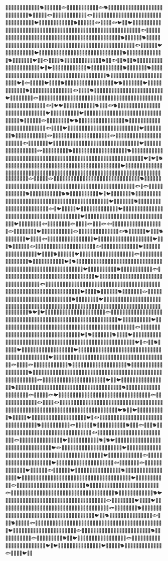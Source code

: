 🐜🐱🐳🐢🐢🐵🐭🐲🐩🐤🐓🐖🐕🐞🐷🐎🐮🐼🐔🐟🐱🐘🐴🐗🐼🐙🐩🐪🐙🐍🐻🐟🐕🐎🐩🐠🐔🐳🐫🐹🐨🐜🐎🐳🐩🐞🐴🐹🐜🐢🐠🐩🐗🐜🐣🐌🐨🐬🐖🐛🐕🐚🐏🐛🐸🐥🐟🐎🐤🐣🐹🐝🐔🐨🐥🐍🐣🐢🐙🐟🐜🐚🐪🐔🐴🐷🐗🐠🐸🐌🐴🐫🐞🐶🐘🐲🐫🐭🐏🐙🐛🐔🐥🐛🐍🐩🐢🐜🐫🐚🐥🐼🐪🐔🐦🐚🐻🐤🐒🐔🐙🐒🐮🐍🐴🐛🐩🐕🐯🐐🐘🐸🐢🐩🐟🐢🐪🐨🐷🐟🐦🐤🐭🐦🐵🐒🐭🐙🐩🐯🐣🐞🐑🐣🐯🐡🐚🐻🐙🐷🐎🐏🐜🐤🐸🐩🐤🐯🐪🐳🐢🐌🐡🐩🐘🐜🐱🐭🐺🐛🐸🐐🐰🐳🐰🐣🐷🐮🐩🐧🐌🐝🐖🐳🐬🐵🐨🐤🐢🐲🐡🐟🐠🐳🐤🐭🐎🐎🐰🐴🐞🐥🐮🐤🐜🐜🐹🐘🐮🐢🐏🐞🐲🐏🐴🐹🐌🐜🐥🐝🐓🐙🐪🐤🐠🐐🐑🐮🐚🐲🐲🐏🐵🐠🐢🐮🐯🐕🐧🐎🐺🐩🐭🐣🐕🐘🐰🐏🐶🐲🐯🐥🐪🐻🐘🐚🐍🐜🐑🐬🐯🐸🐐🐠🐞🐖🐫🐛🐓🐩🐒🐌🐞🐯🐙🐭🐧🐙🐖🐚🐢🐙🐓🐖🐡🐵🐶🐛🐐🐺🐚🐥🐯🐚🐝🐟🐻🐫🐼🐬🐔🐏🐦🐣🐩🐡🐔🐩🐥🐍🐪🐧🐴🐦🐙🐲🐑🐴🐒🐧🐡🐨🐪🐲🐚🐞🐖🐬🐌🐤🐲🐼🐛🐔🐒🐯🐔🐜🐯🐷🐰🐙🐢🐕🐨🐓🐒🐌🐯🐏🐶🐻🐝🐭🐫🐲🐭🐕🐚🐯🐡🐭🐬🐠🐩🐦🐖🐫🐟🐎🐓🐥🐹🐕🐝🐨🐫🐚🐳🐮🐬🐫🐛🐢🐎🐯🐲🐕🐛🐻🐟🐛🐚🐕🐸🐰🐕🐡🐙🐐🐜🐥🐑🐢🐚🐗🐏🐲🐭🐯🐹🐝🐎🐧🐱🐼🐖🐜🐦🐞🐦🐤🐬🐷🐹🐲🐡🐳🐗🐲🐑🐭🐖🐕🐎🐜🐻🐷🐗🐙🐞🐚🐯🐣🐸🐕🐲🐢🐪🐧🐱🐬🐬🐕🐖🐲🐛🐚🐡🐒🐡🐍🐮🐵🐸🐌🐱🐵🐔🐡🐚🐯🐏🐛🐶🐞🐢🐶🐴🐩🐴🐍🐓🐘🐒🐪🐔🐌🐞🐥🐔🐵🐩🐕🐲🐸🐫🐒🐹🐱🐸🐳🐜🐲🐪🐪🐩🐎🐮🐎🐖🐔🐍🐬🐒🐝🐦🐶🐟🐤🐔🐹🐳🐫🐦🐩🐍🐸🐡🐕🐩🐣🐮🐙🐸🐚🐞🐵🐨🐶🐶🐬🐣🐣🐥🐷🐐🐦🐕🐗🐥🐸🐘🐭🐰🐸🐦🐗🐙🐖🐑🐎🐙🐺🐪🐒🐜🐡🐭🐕🐣🐎🐤🐳🐞🐖🐺🐘🐮🐴🐒🐯🐞🐐🐹🐟🐡🐪🐛🐡🐕🐌🐹🐨🐵🐬🐏🐯🐻🐖🐡🐜🐪🐩🐗🐭🐝🐭🐤🐼🐑🐐🐬🐚🐡🐦🐓🐍🐫🐷🐲🐧🐧🐐🐟🐼🐮🐸🐻🐏🐥🐷🐘🐰🐤🐐🐩🐓🐱🐫🐌🐗🐶🐼🐎🐞🐐🐎🐨🐬🐺🐛🐓🐚🐻🐫🐥🐭🐱🐙🐤🐫🐍🐮🐚🐺🐨🐧🐌🐩🐮🐨🐜🐷🐵🐝🐰🐙🐘🐨🐞🐐🐟🐤🐦🐦🐓🐝🐜🐹🐫🐠🐓🐺🐞🐸🐸🐕🐰🐩🐳🐟🐕🐣🐳🐗🐑🐵🐷🐘🐶🐰🐡🐫🐰🐖🐠🐸🐏🐜🐸🐬🐻🐸🐨🐚🐝🐌🐮🐲🐓🐎🐦🐙🐛🐜🐻🐷🐓🐬🐌🐩🐼🐦🐡🐨🐜🐣🐍🐒🐴🐠🐛🐰🐎🐱🐰🐻🐜🐑🐰🐏🐗🐔🐔🐶🐲🐶🐙🐩🐲🐚🐵🐼🐲🐯🐕🐰🐒🐚🐻🐶🐼🐟🐨🐮🐩🐨🐣🐸🐮🐖🐦🐕🐪🐛🐻🐜🐜🐻🐷🐩🐑🐗🐮🐖🐙🐞🐷🐘🐕🐴🐓🐰🐱🐮🐭🐍🐗🐤🐭🐷🐩🐵🐤🐻🐴🐐🐪🐜🐡🐨🐙🐢🐫🐎🐟🐎🐴🐹🐝🐦🐜🐔🐗🐓🐮🐬🐢🐞🐶🐯🐒🐼🐨🐐🐸🐸🐸🐰🐱🐎🐘🐺🐭🐘🐓🐦🐍🐺🐵🐞🐨🐯🐼🐰🐕🐬🐜🐢🐵🐝🐨🐠🐫🐸🐏🐗🐟🐮🐡🐳🐙🐲🐷🐬🐑🐑🐢🐴🐮🐬🐢🐐🐘🐺🐨🐠🐎🐟🐤🐨🐧🐝🐓🐩🐫🐳🐳🐡🐔🐼🐞🐩🐍🐐🐌🐤🐻🐯🐜🐸🐟🐼🐼🐍🐌🐫🐎🐼🐦🐸🐶🐲🐯🐢🐒🐘🐍🐹🐯🐷🐡🐙🐯🐞🐗🐣🐳🐞🐨🐎🐛🐭🐱🐬🐵🐤🐻🐝🐸🐦🐖🐰🐞🐮🐍🐹🐰🐺🐷🐬🐶🐠🐍🐷🐑🐚🐳🐟🐓🐳🐌🐵🐞🐗🐔🐔🐲🐕🐛🐞🐱🐠🐵🐹🐝🐌🐒🐨🐘🐱🐬🐚🐭🐤🐍🐴🐒🐕🐠🐨🐌🐹🐌🐤🐭🐢🐶🐼🐗🐒🐵🐰🐳🐓🐲🐢🐡🐶🐒🐎🐸🐙🐢🐡🐺🐠🐤🐯🐖🐠🐸🐪🐴🐺🐍🐲🐥🐏🐲🐩🐷🐭🐣🐥🐩🐐🐍🐜🐷🐪🐙🐧🐞🐚🐺🐝🐩🐦🐢🐦🐲🐕🐨🐵🐹🐥🐧🐼🐭🐧🐺🐻🐯🐞🐫🐢🐱🐚🐰🐩🐗🐗🐚🐮🐝🐑🐰🐤🐌🐢🐥🐓🐗🐠🐓🐭🐭🐼🐳🐹🐼🐯🐦🐞🐍🐮🐓🐫🐹🐼🐬🐨🐓🐮🐷🐚🐘🐗🐛🐵🐜🐏🐑🐤🐹🐺🐘🐠🐞🐯🐚🐛🐧🐪🐸🐞🐏🐷🐙🐚🐌🐘🐮🐎🐝🐚🐷🐏🐎🐭🐐🐏🐖🐺🐶🐍🐌🐤🐹🐚🐍🐙🐗🐲🐧🐹🐱🐡🐹🐖🐤🐓🐥🐯🐪🐭🐪🐍🐟🐻🐧🐡🐧🐣🐟🐮🐶🐱🐌🐠🐗🐜🐛🐔🐞🐠🐺🐡🐳🐚🐓🐛🐬🐪🐡🐑🐚🐷🐙🐪🐗🐳🐞🐗🐞🐕🐥🐭🐹🐬🐲🐑🐰🐩🐤🐙🐜🐻🐱🐏🐏🐮🐒🐭🐖🐲🐴🐥🐭🐘🐘🐲🐠🐔🐩🐑🐶🐚🐙🐎🐔🐣🐜🐠🐱🐺🐤🐌🐖🐡🐜🐨🐩🐺🐧🐛🐛🐟🐼🐟🐫🐴🐡🐸🐹🐬🐰🐛🐧🐧🐘🐚🐕🐼🐶🐤🐪🐱🐸🐺🐘🐏🐌🐙🐕🐕🐛🐪🐶🐼🐩🐮🐛🐗🐬🐞🐦🐲🐦🐢🐮🐥🐭🐵🐣🐗🐕🐪🐖🐸🐧🐞🐨🐗🐙🐒🐞🐑🐓🐯🐙🐐🐐🐴🐎🐞🐸🐤🐩🐚🐏🐗🐢🐷🐩🐡🐗🐖🐯🐙🐑🐒🐙🐻🐑🐪🐖🐲🐞🐥🐻🐔🐦🐸🐪🐢🐳🐪🐱🐝🐕🐶🐍🐪🐑🐑🐣🐍🐌🐭🐷🐘🐺🐮🐷🐍🐠🐘🐛🐌🐝🐶🐘🐠🐟🐵🐦🐭🐮🐲🐌🐒🐦🐹🐯🐡🐨🐑🐖🐱🐢🐘🐝🐣🐢🐖🐦🐚🐭🐨🐱🐖🐪🐫🐲🐶🐰🐒🐔🐔🐳🐵🐍🐍🐏🐍🐞🐸🐒🐼🐭🐠🐗🐛🐞🐳🐡🐺🐫🐍🐲🐓🐍🐳🐼🐐🐏🐦🐙🐱🐻🐗🐒🐎🐫🐸🐗🐵🐶🐹🐑🐷🐎🐓🐤🐓🐰🐙🐞🐸🐭🐳🐯🐓🐰🐮🐜🐤🐦🐜🐱🐺🐻🐹🐴🐘🐞🐟🐎🐻🐐🐤🐖🐝🐎🐮🐟🐱🐛🐼🐜🐟🐓🐝🐸🐟🐟🐖🐭🐙🐓🐖🐞🐐🐖🐖🐩🐵🐍🐺🐢🐘🐻🐼🐻🐟🐒🐠🐤🐞🐨🐒🐍🐲🐦🐔🐰🐣🐞🐡🐮🐚🐰🐰🐱🐭🐟🐤🐳🐳🐖🐑🐰🐥🐳🐷🐳🐞🐡🐎🐮🐟🐕🐖🐧🐼🐪🐺🐲🐦🐯🐓🐹🐕🐢🐪🐯🐎🐪🐱🐻🐦🐢🐺🐷🐗🐟🐏🐘🐙🐴🐤🐤🐮🐡🐯🐭🐤🐡🐪🐨🐲🐳🐦🐖🐷🐡🐱🐙🐐🐵🐫🐭🐗🐑🐢🐚🐝🐞🐺🐝🐮🐥🐦🐧🐵🐢🐕🐹🐴🐡🐠🐑🐴🐟🐑🐼🐤🐙🐖🐑🐣🐢🐺🐼🐨🐼🐴🐺🐪🐴🐰🐫🐬🐗🐬🐟🐪🐗🐡🐱🐞🐸🐧🐪🐏🐴🐖🐵🐫🐦🐜🐻🐥🐻🐍🐡🐶🐭🐶🐯🐔🐧🐔🐐🐢🐠🐶🐦🐷🐥🐼🐖🐕🐑🐤🐓🐘🐎🐡🐦🐼🐷🐑🐼🐡🐚🐫🐴🐮🐸🐭🐖🐴🐝🐩🐎🐠🐲🐵🐟🐭🐺🐨🐷🐴🐏🐑🐑🐞🐘🐤🐸🐰🐧🐩🐚🐕🐢🐚🐚🐧🐎🐷🐏🐴🐫🐗🐮🐦🐲🐕🐜🐮🐜🐛🐝🐴🐩🐫🐫🐲🐶🐔🐢🐑🐳🐷🐡🐩🐐🐏🐡🐌🐲🐒🐝🐩🐖🐝🐐🐝🐗🐜🐑🐤🐑🐞🐮🐝🐜🐮🐠🐱🐯🐖🐏🐥🐣🐬🐛🐶🐱🐣🐹🐏🐸🐤🐗🐦🐼🐭🐏🐲🐤🐷🐱🐧🐹🐪🐕🐜🐖🐼🐪🐏🐧🐒🐜🐻🐴🐲🐟🐫🐖🐻🐑🐜🐵🐜🐷🐻🐖🐩🐸🐙🐏🐘🐣🐣🐣🐙🐺🐞🐥🐍🐱🐞🐐🐶🐱🐵🐱🐲🐗🐦🐴🐘🐚🐎🐺🐪🐎🐗🐠🐬🐭🐼🐍🐨🐣🐍🐵🐯🐷🐹🐏🐻🐭🐵🐳🐻🐜🐣🐢🐡🐐🐌🐢🐜🐟🐏🐺🐐🐝🐔🐼🐝🐮🐔🐝🐯🐘🐰🐭🐹🐸🐺🐛🐳🐨🐚🐰🐢🐣🐍🐣🐨🐧🐬🐞🐮🐝🐺🐧🐍🐰🐠🐙🐓🐢🐮🐭🐣🐍🐱🐍🐍🐼🐙🐚🐗🐙🐤🐹🐑🐖🐺🐖🐙🐔🐱🐘🐹🐔🐤🐨🐦🐴🐱🐏🐑🐕🐹🐳🐻🐒🐓🐙🐕🐳🐍🐧🐮🐸🐥🐲🐟🐯🐒🐳🐲🐯🐌🐫🐚🐹🐰🐞🐛🐰🐶🐸🐡🐭🐝🐨🐱🐺🐱🐪🐒🐺🐏🐳🐔🐕🐌🐻🐬🐚🐞🐵🐻🐶🐦🐌🐓🐨🐺🐳🐚🐫🐳🐔🐷🐧🐖🐣🐌🐻🐧🐝🐛🐬🐧🐬🐸🐤🐜🐱🐻🐧🐞🐴🐏🐺🐑🐻🐣🐥🐡🐣🐍🐸🐪🐛🐶🐶🐔🐙🐏🐷🐐🐪🐻🐎🐑🐣🐻🐒🐞🐛🐵🐼🐢🐓🐲🐖🐺🐬🐷🐻🐝🐚🐫🐡🐠🐻🐒🐚🐗🐎🐍🐝🐙🐭🐝🐕🐦🐩🐦🐠🐹🐼🐒🐴🐌🐶🐷🐍🐙🐖🐵🐏🐚🐰🐒🐷🐭🐜🐢🐧🐟🐞🐢🐥🐲🐺🐼🐢🐳🐱🐮🐨🐙🐘🐍🐑🐛🐬🐬🐯🐠🐑🐥🐔🐫🐩🐜🐥🐡🐹🐢🐮🐌🐢🐘🐔🐛🐱🐬🐜🐵🐙🐖🐷🐨🐜🐻🐰🐤🐛🐙🐬🐲🐞🐭🐴🐲🐼🐦🐠🐪🐡🐙🐤🐛🐻🐵🐵🐫🐦🐸🐪🐴🐬🐍🐣🐫🐢🐸🐖🐚🐐🐤🐹🐹🐣🐖🐨🐎🐑🐜🐗🐜🐠🐳🐸🐮🐬🐛🐵🐶🐜🐡🐗🐫🐴🐢🐖🐮🐩🐯🐱🐝🐮🐒🐚🐠🐟🐪🐻🐹🐖🐔🐸🐢🐎🐪🐵🐸🐡🐸🐫🐎🐠🐘🐶🐶🐝🐏🐬🐘🐼🐶🐛🐎🐌🐙🐬🐚🐰🐤🐦🐹🐕🐻🐰🐸🐭🐌🐭🐜🐕🐎🐩🐳🐻🐦🐎🐒🐲🐲🐢🐎🐘🐬🐛🐞🐜🐮🐩🐘🐭🐑🐢🐡🐍🐐🐬🐭🐨🐶🐠🐐🐘🐚🐑🐹🐌🐢🐝🐣🐗🐶🐬🐏🐰🐹🐻🐪🐷🐝🐩🐶🐐🐣🐚🐷🐻🐬🐰🐠🐴🐦🐘🐟🐝🐍🐕🐭🐣🐶🐣🐭🐦🐝🐻🐩🐒🐒🐝🐐🐢🐮🐻🐐🐺🐭🐪🐼🐤🐵🐰🐦🐎🐫🐑🐹🐍🐤🐗🐯🐤🐗🐠🐭🐎🐒🐷🐑🐡🐧🐙🐜🐨🐝🐔🐌🐚🐸🐖🐤🐼🐵🐎🐺🐜🐒🐵🐹🐙🐧🐢🐸🐰🐎🐒🐯🐦🐪🐠🐠🐳🐥🐝🐎🐓🐬🐛🐛🐥🐞🐐🐖🐹🐐🐷🐠🐓🐻🐜🐬🐑🐴🐪🐸🐎🐍🐐🐘🐻🐚🐸🐙🐓🐼🐴🐔🐌🐟🐳🐹🐵🐛🐟🐲🐖🐔🐍🐏🐠🐰🐠🐙🐹🐑🐳🐕🐜🐳🐒🐐🐐🐔🐐🐓🐳🐼🐱🐰🐤🐝🐨🐭🐫🐧🐍🐕🐧🐝🐺🐼🐥🐹🐪🐰🐙🐎🐯🐡🐲🐍🐥🐐🐴🐏🐹🐕🐧🐓🐖🐵🐵🐼🐨🐶🐵🐘🐼🐻🐴🐡🐴🐩🐯🐩🐒🐛🐫🐼🐛🐍🐹🐎🐏🐴🐢🐵🐞🐙🐚🐡🐵🐯🐭🐰🐭🐫🐮🐍🐱🐢🐜🐐🐲🐨🐵🐰🐩🐳🐝🐩🐍🐜🐟🐱🐑🐧🐎🐏🐼🐤🐩🐩🐔🐥🐺🐪🐑🐔🐎🐒🐢🐢🐳🐍🐧🐦🐗🐏🐦🐏🐠🐙🐹🐯🐩🐡🐣🐶🐱🐤🐶🐘🐐🐬🐬🐕🐺🐢🐹🐷🐶🐸🐤🐨🐯🐐🐌🐏🐻🐥🐧🐲🐑🐞🐡🐪🐣🐪🐏🐝🐩🐴🐗🐵🐛🐐🐻🐛🐢🐢🐏🐔🐨🐕🐑🐥🐎🐵🐓🐸🐪🐪🐭🐴🐰🐷🐼🐗🐺🐴🐣🐚🐵🐠🐟🐞🐵🐹🐙🐓🐟🐦🐺🐥🐬🐎🐎🐑🐤🐲🐌🐍🐼🐱🐝🐶🐠🐶🐎🐲🐨🐸🐤🐙🐌🐨🐪🐶🐘🐩🐪🐯🐞🐵🐟🐝🐮🐻🐗🐨🐔🐻🐏🐓🐛🐠🐏🐯🐟🐩🐼🐚🐴🐟🐒🐴🐳🐰🐧🐔🐠🐓🐞🐍🐏🐠🐐🐪🐐🐘🐢🐢🐱🐜🐐🐤🐏🐼🐑🐖🐨🐵🐱🐷🐏🐜🐍🐷🐜🐮🐤🐵🐲🐚🐜🐙🐍🐛🐓🐞🐯🐹🐓🐎🐠🐑🐻🐱🐱🐞🐔🐑🐎🐭🐘🐏🐳🐺🐮🐷🐯🐓🐓🐣🐘🐍🐵🐻🐔🐦🐕🐤🐷🐦🐓🐷🐝🐩🐧🐜🐫🐞🐷🐱🐕🐤🐺🐌🐷🐣🐦🐰🐛🐨🐫🐺🐖🐜🐙🐥🐳🐒🐓🐘🐖🐌🐬🐔🐍🐼🐦🐝🐟🐝🐴🐱🐧🐥🐭🐮🐼🐷🐳🐶🐬🐷🐗🐫🐻🐤🐵🐑🐭🐌🐚🐣🐥🐑🐴🐝🐷🐪🐎🐶🐐🐶🐕🐷🐷🐌🐒🐝🐷🐙🐘🐳🐚🐟🐲🐙🐬🐷🐢🐐🐕🐚🐤🐥🐨🐙🐳🐴🐼🐥🐫🐕🐱🐸🐑🐟🐷🐼🐠🐕🐩🐲🐫🐨🐢🐧🐯🐚🐒🐍🐠🐩🐖🐍🐳🐑🐎🐚🐯🐻🐔🐏🐸🐣🐗🐒🐖🐬🐭🐧🐼🐌🐟🐌🐸🐳🐬🐒🐤🐷🐌🐝🐘🐺🐸🐯🐖🐎🐗🐨🐪🐲🐴🐖🐨🐱🐗🐒🐟🐚🐪🐔🐒🐌🐺🐱🐮🐪🐥🐖🐜🐶🐬🐚🐦🐵🐮🐻🐛🐞🐡🐩🐐🐳🐳🐎🐕🐌🐕🐦🐙🐤🐜🐤🐥🐓🐜🐌🐭🐻🐳🐒🐡🐓🐯🐧🐗🐱🐏🐸🐐🐜🐒🐲🐧🐵🐛🐜🐶🐖🐫🐯🐦🐟🐙🐥🐷🐱🐬🐝🐸🐥🐐🐰🐖🐨🐷🐘🐞🐏🐛🐥🐹🐙🐣🐦🐴🐜🐳🐳🐹🐒🐭🐭🐑🐝🐙🐻🐎🐼🐫🐸🐠🐤🐓🐐🐗🐡🐎🐷🐼🐐🐴🐢🐘🐏🐎🐍🐜🐭🐭🐧🐘🐷🐍🐙🐩🐩🐯🐪🐲🐨🐦🐑🐬🐵🐑🐓🐵🐪🐌🐪🐒🐍🐡🐟🐘🐴🐻🐩🐙🐌🐙🐗🐛🐸🐭🐍🐝🐍🐫🐝🐣🐔🐗🐑🐶🐦🐩🐤🐹🐲🐥🐳🐲🐓🐩🐫🐰🐑🐯🐤🐸🐎🐶🐤🐥🐌🐟🐰🐏🐫🐌🐖🐏🐎🐟🐱🐱🐮🐝🐲🐝🐫🐘🐣🐳🐐🐛🐍🐦🐖🐐🐞🐩🐏🐭🐟🐍🐨🐡🐗🐒🐢🐦🐲🐶🐳🐨🐠🐚🐯🐹🐶🐻🐐🐪🐑🐜🐨🐷🐕🐡🐔🐥🐑🐷🐐🐵🐡🐱🐑🐠🐌🐠🐰🐤🐮🐻🐦🐎🐮🐖🐘🐌🐙🐐🐍🐓🐼🐣🐮🐝🐓🐙🐨🐗🐥🐨🐗🐨🐓🐸🐲🐪🐖🐣🐞🐢🐶🐰🐜🐝🐘🐛🐞🐒🐼🐦🐐🐏🐳🐏🐫🐭🐲🐩🐏🐥🐹🐟🐣🐻🐨🐥🐔🐏🐝🐙🐞🐹🐏🐖🐶🐑🐏🐗🐬🐷🐎🐢🐑🐣🐣🐷🐕🐫🐪🐖🐺🐺🐳🐌🐣🐼🐥🐩🐭🐐🐮🐗🐔🐔🐚🐢🐳🐩🐛🐥🐩🐟🐻🐛🐐🐰🐨🐔🐺🐜🐪🐫🐺🐢🐠🐳🐧🐐🐌🐏🐎🐨🐸🐯🐘🐖🐖🐢🐲🐲🐫🐚🐻🐜🐑🐴🐹🐳🐕🐥🐲🐮🐛🐼🐎🐬🐒🐤🐘🐏🐪🐕🐦🐑🐵🐪🐘🐹🐞🐧🐴🐥🐞🐨🐗🐻🐌🐜🐻🐝🐜🐔🐑🐪🐳🐒🐏🐣🐱🐪🐘🐨🐲🐫🐓🐲🐖🐸🐟🐤🐳🐛🐯🐝🐬🐘🐣🐦🐍🐌🐜🐭🐦🐛🐳🐮🐤🐝🐯🐭🐏🐥🐯🐺🐱🐰🐌🐍🐍🐩🐎🐰🐥🐴🐴🐻🐴🐱🐴🐠🐨🐻🐬🐶🐸🐞🐭🐎🐙🐧🐏🐟🐙🐡🐱🐢🐺🐏🐡🐗🐕🐫🐐🐳🐡🐜🐜🐌🐬🐴🐫🐘🐏🐬🐭🐠🐨🐧🐌🐓🐯🐶🐢🐹🐹🐪🐥🐝🐼🐳🐍🐬🐣🐏🐝🐹🐎🐺🐤🐦🐱🐏🐕🐩🐲🐙🐴🐴🐲🐌🐢🐴🐚🐝🐱🐣🐲🐣🐟🐌🐰🐹🐕🐯🐞🐨🐵🐩🐟🐰🐸🐘🐏🐐🐶🐷🐌🐔🐵🐓🐝🐛🐮🐚🐛🐵🐻🐸🐵🐺🐯🐒🐌🐖🐤🐞🐫🐬🐰🐮🐞🐚🐏🐩🐝🐮🐔🐎🐯🐼🐗🐔🐖🐒🐦🐹🐠🐌🐏🐶🐔🐳🐶🐞🐗🐷🐭🐠🐠🐪🐘🐖🐐🐪🐵🐢🐓🐟🐏🐥🐪🐨🐩🐝🐌🐶🐣🐫🐜🐛🐪🐫🐘🐒🐑🐢🐏🐴🐳🐏🐠🐎🐕🐲🐛🐘🐨🐴🐣🐑🐺🐸🐪🐎🐟🐡🐡🐨🐭🐷🐢🐻🐡🐩🐕🐬🐮🐦🐨🐫🐍🐐🐫🐌🐹🐏🐏🐣🐜🐓🐌🐭🐚🐪🐠🐟🐘🐥🐵🐰🐡🐓🐤🐭🐌🐼🐚🐻🐥🐍🐘🐻🐌🐲🐺🐵🐞🐐🐙🐨🐦🐣🐦🐳🐺🐑🐭🐺🐛🐍🐌🐰🐩🐜🐷🐺🐚🐹🐦🐓🐭🐹🐏🐳🐕🐸🐖🐬🐨🐵🐹🐏🐗🐶🐒🐘🐢🐺🐟🐤🐹🐒🐬🐦🐲🐴
